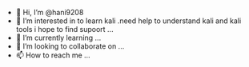 - 👋 Hi, I’m @hani9208
- 👀 I’m interested in to learn kali .need help to understand kali and kali tools i hope to find supoort ...
- 🌱 I’m currently learning ...
- 💞️ I’m looking to collaborate on ...
- 📫 How to reach me ...

<!---
hani9208/hani9208 is a ✨ special ✨ repository because its `README.md` (this file) appears on your GitHub profile.
You can click the Preview link to take a look at your changes.
--->
